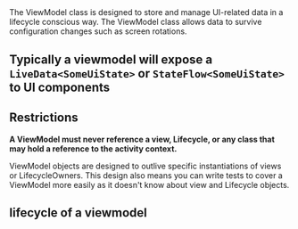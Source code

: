 
##

The ViewModel class is designed to store and manage UI-related data in a lifecycle conscious way. The ViewModel class allows data to survive configuration changes such as screen rotations.

## Typically a viewmodel will expose a `LiveData<SomeUiState>` or `StateFlow<SomeUiState>` to UI components

## Restrictions

**A ViewModel must never reference a view, Lifecycle, or any class that may hold a reference to the activity context.**

ViewModel objects are designed to outlive specific instantiations of views or LifecycleOwners. This design also means you can write tests to cover a ViewModel more easily as it doesn't know about view and Lifecycle objects.

## lifecycle of a viewmodel